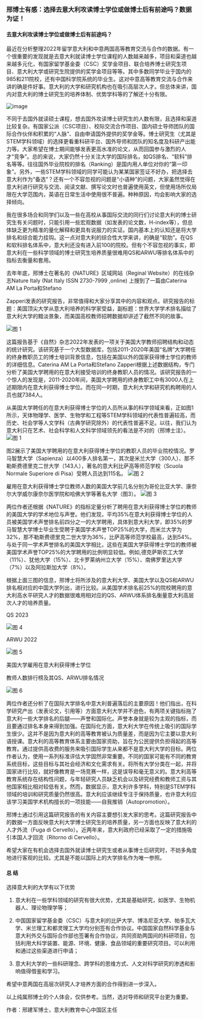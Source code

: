 ### 邢博士有感：选择去意大利攻读博士学位或做博士后有前途吗？数据为证！

#### 去意大利攻读博士学位或做博士后有前途吗？

最近在分析整理2022年留学意大利和中意两国高等教育交流与合作的数据。有一个很重要的发现就是去意大利就读博士学位课程的人数越来越多，项目和渠道也越来越多元化，有国家留学基金委（CSC）奖学金项目、联合培养博士研究生项目、意大利大学或研究生院提供的奖学金项目等等。其中多数同学毕业于国内的985和211院校，还有中国科学院系统的毕业生。这对中意高等教育交流与合作来讲的确是件好事。意大利的大学和研究机构也在吸引高层次人才。但总体来讲，国内对意大利的博士研究生的培养体制、优势学科等的了解还十分有限。

![image](/core/子页面/新闻/5-1.png)

不同于去国外就读硕士课程，想去国外攻读博士研究生的人数有限，且选择和渠道比较复杂。有国家公派（CSC项目）、校际交流合作项目、国内硕士导师团队的国际合作伙伴和积累的“人脉”、自由申请国外提供的奖学金等。博士研究生（尤其是STEM学科领域）的选择更看重科研平台、国外导师和团队的知名度及科研产出能力等。大家希望在博士期间能够发表更高水准的论文，从而回国参与激烈的人才“竞争”。总的来说，大家仍然十分关注大学的国际排名，如QS排名、“软科”排名等等。往往国外毕业院校的排名（Ranking）是国内用人单位对你的“第一印象”。另外，一些STEM学科领域的同学可能认为某某国家签证不好办，把选择去意大利作为“备选”？还有一个不容忽视的问题是“小语种”的问题，大家虽然觉得在意大利进行研究与交流、阅读文献、撰写论文时也普遍使用英文，但使用场所仅局限在大学范围内，英语在日常生活中使用很不普遍。种种原因，均会影响大家的选择倾向。

我在很多场合和同学们以及一些在高校从事国际交流的同行们讨论意大利的博士研究生有关问题时，只能引用一些宏观数据（如发表的论文数，H-index等），但总体缺乏更为精准的量化解释和更具有说服力的实证。国内基本上的认知还是将大学排名和综合能力挂钩。这一点对意大利的综合性大学来讲，的确是“软肋”。在QS和软科排名体系中，意大利还没有进入前100的院校。但有个不容忽视的事实，即意大利在一些科学领域的博士研究生培养质量很难用QS和ARWU等排名体系中的指标去衡量和套用。

去年年底，邢博士在著名的《NATURE》区域网站（Reginal Website）的在线杂志Nature Italy (Nat Italy ISSN 2730-7999 ,online)
上搜到了一篇由Caterina AM La Porta和Stefano

Zapperi发表的研究报告，非常值得和大家分享其中的内容和观点。研究报告的标题：美国顶尖大学从意大利培养的科学家受益，副标题：世界大学学术排名描绘了意大利大学的黯淡景象，而美国高校教师招聘数据却讲述了截然不同的故事。

![图 1](/core/子页面/新闻/5-2.png)

这篇报告基于《自然》杂志2022年发表的一项关于美国大学教师招聘结构和动态的统计研究。该研究基于一个大型数据库，包括2011-2020年美国“名牌”大学聘任的终身教职员工的博士培训背景信息，包括在美国以外的国家获得博士学位的教师的详细信息。Caterina
AM La Porta和Stefano
Zapperi根据上述数据结构，专门分析了美国大学聘用的在意大利接受培训的终身教职人员的情况。该研究报告的一个惊人的发现是，2011-2020年间，美国大学聘用的终身教职工中有3000人在上述期限内在意大利获得博士学位。而在同一时期，意大利大学和研究机构聘用的人员也就7384人。

从美国大学聘任的在意大利获得博士学位的人员所从事的科学领域来看，正如图1所示，天体物理学、医学、生物学和工程等STEM学科领域的代表性普遍较高，而历史、社会学等人文学科（古典学研究除外）的代表性普遍不足。以往，我们认为意大利只在艺术、社会科学和人文科学领域领先的看法是不对的（邢博士注）。
![图 1](/core/子页面/新闻/5-3.png)

图2展示了美国大学聘用的在意大利获得博士学位的教职人员的毕业院校情况。罗马智慧大学（Sapienza）以400多人排名第一，其次是米兰大学（300人）、那不勒斯费德里克二世大学（143人），著名的意大利比萨高等师范学校（Scuola
Normale Superiore di Pisa）受聘人员达到115名。
![图 2](/core/子页面/新闻/5-4.png)

雇用在意大利获得博士学位教师人数的美国大学前几名分别为哥伦比亚大学、康奈尔大学威尔康奈尔医学院和哈佛大学等著名大学（图3）。
![图 3](/core/子页面/新闻/5-5.png)

两位作者还根据《NATURE》的指标定量分析了聘用在意大利获得博士学位的教师的美国大学的学术地位与声誉。他们发现，平均35%在意大利获得博士学位的人员被美国学术声誉排名前四分之一的大学聘用，具体到意大利大学，即35%的罗马智慧大学博士毕业生受聘于美国学术声誉TOP25%的大学，而米兰大学为32%，那不勒斯费德里克二世大学为36%，比萨高等师范学校最高，达到54%。与处于同一学术声誉排名的美国大学相比，这些在美国大学获得博士学位的教师被美国学术声誉TOP25%的大学聘用的比例明显较低。例如,德克萨斯农工大学（11%）、犹他大学（15%）、北卡罗莱纳州立大学（15%）、南佛罗里达大学（7%）以及阿拉斯加大学（8%）。

根据上面三图的信息，邢博士将所涉及的意大利大学、美国大学以及QS和ARWU排名相对应的中国大学列出，进行比较。从美国学术排名前25%的院校聘用的意大利高水平研究人才的数据很难用相对应的QS、ARWU体系排名衡量意大利高层次人才的培养质量。

QS 2023

![图 4](/core/子页面/新闻/5-6.png)

ARWU 2022

![图 5](/core/子页面/新闻/5-7.png)

美国大学雇用在意大利获得博士学位

教师人数排行榜及其QS、ARWU排名情况

![图 6](/core/子页面/新闻/5-8.png)

两位作者还分析了在国际大学排名中意大利普遍落后的主要原因！他们指出，在科学研究产出（发表论文，引用等）方面意大利大学并不逊色，有两项关键指标拖了意大利一些大学排名的后腿——声誉和国际化。声誉本身就是较为主观的指标，而且要通过排名本身来得到加强。在国际化方面，意大利大学在传统上吸引的国际学生很少。这并不是因为意大利的高等教育被认为质量差，而是因为它主要以意大利语授课。意大利的高等教育体系主要由国家资助，旨在为公民提供负担得起的高等教育。通过提供高收费的服务来吸引国际学生从来都不是意大利大学的目标。两位作者认为，使用一系列标准评估大学固然非常重要。不同的国家可能有不同的教育系统目标，这些目标与其社会经济和文化需求有关。将所有大学分类在一起，并将国家进行比较，就好像教育是一场竞赛一样，这是误导和毫无意义的。意大利高等教育系统存在结构性问题，与年轻研究人员缺乏机会以及研究经费和教师工资与其他国家相比相对较低有关。然而，数据显示，意大利许多学科，特别是STEM学科领域的培训和研究质量仍然很高。意大利应该继续专注于保持质量，也许意大利应该学习美国学术机构擅长的一项技能——自我推销（Autopromotion）。

邢博士通过引用这篇研究报告的有关内容主要想引发大家的思考。这篇研究报告中的数据一方面反映意大利大学博士研究生的培养质量，另一方面也反映了意大利的人才外流（Fuga
di Cervello）。近两年来，意大利政府已经采取了一定的措施吸引本国人才回流（Ritorno di Cervello）。

希望大家在有机会选择去国外就读博士研究生或者从事博士后研究时，不妨多角度地进行客观的比较。尤其是不能以国际上的大学排名作为唯一参照。

#### 总 结

选择意大利的大学有以下优势

1. 意大利在一些学科领域的研究有很大优势，尤其是基础研究，如医学、生物机器人、理论物理学等；

2. 中国国家留学基金委（CSC）与意大利的比萨大学、博洛尼亚大学、帕多瓦大学、米兰理工和都灵理工大学均分别签有合作协议。中国国家自然科学基金与意大利外交与国际合作部也签署有合作协议，共同资助两国间的科研项目，包括利用大科学装置、能源、环境、健康、食品领域的重要研究项目。可以利用和通过这些渠道进行申请；

3. 意大利大学的一些科研理念、跨学科的思维方式、人文对科学研究的渗透和影响值得借鉴和学习。

希望中意两国在高层次研究人才培养方面的合作得到进一步深入。

以上纯属邢博士的个人体会，仅供参考。当然，选对导师和研究平台更为重要。

作者：邢建军博士，意大利教育中心中国区主任



